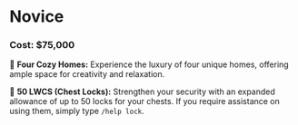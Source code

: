 # Novice

### Cost: $75,000

🔹 **Four Cozy Homes:** Experience the luxury of four unique homes, offering ample space for creativity and relaxation.

🔹 **50 LWCS (Chest Locks):** Strengthen your security with an expanded allowance of up to 50 locks for your chests. If you require assistance on using them, simply type `/help lock`.
